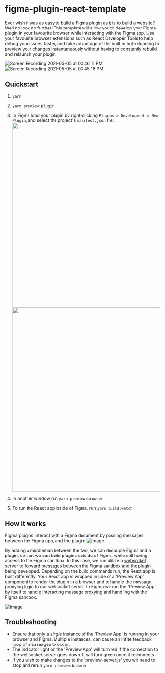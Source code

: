 # figma-plugin-react-template

Ever wish it was as easy to build a Figma plugin as it is to build a website? Well no look no further! This template will allow you to develop your Figma plugin in your favourite browser while interacting with the Figma app. Use your favourite browser extensions such as React Developer Tools to help debug your issues faster, and take advantage of the built in hot-reloading to preview your changes instantaneously without having to constantly rebuild and relaunch your plugin.

![Screen Recording 2021-05-05 at 03 46 11 PM](https://user-images.githubusercontent.com/7476817/117219079-5c0f6580-adb9-11eb-9cfd-6e803d93e3ca.gif)
![Screen Recording 2021-05-05 at 03 45 16 PM](https://user-images.githubusercontent.com/7476817/117219001-32563e80-adb9-11eb-839d-d8cde22e5dd1.gif)

## Quickstart

1. `yarn`
2. `yarn preview:plugin`
3. In Figma load your plugin by right-clicking `Plugins > Development > New Plugin`, and select the project's `manifest.json` file:
<img src="https://user-images.githubusercontent.com/7476817/117482170-da364e00-af18-11eb-87ad-479d63c4ea7c.png" width="600"><img src="https://user-images.githubusercontent.com/7476817/117482189-df939880-af18-11eb-87ea-9fd11738b8f5.png" width="600">
4. In another window run `yarn preview:browser` 

4. To run the React app inside of Figma, run `yarn build:watch`

## How it works

Figma plugins interact with a Figma document by passing messages between the Figma app, and the plugin:
![image](https://user-images.githubusercontent.com/7476817/117206661-f9619e00-ada7-11eb-8f07-2bea23a2f355.png)

By adding a middleman between the two, we can decouple Figma and a plugin, so that we can build plugins outside of Figma, while still having access to the Figma sandbox. In this case, we run utilize a [websocket](https://developer.mozilla.org/en-US/docs/Web/API/WebSockets_API) server to forward messages between the Figma sandbox and the plugin being developed. Depending on the build commands run, the React app is built differently. Your React app is wrapped inside of a  'Preview App' component to render the plugin in a browser and to handle the message proxying logic to our websocket server. In Figma we run the 'Preview App' by itself to handle interacting message proxying and handling with the Figma sandbox. 

![image](https://user-images.githubusercontent.com/7476817/117206636-f36bbd00-ada7-11eb-8f40-12ef474ce92b.png)


## Troubleshooting
- Ensure that only a *single* instance of the 'Preview App' is running in your browser and Figma. Multiple instances, can cause an infite feedback loop of messaages to occur.
- The indicator light on the 'Preview App' will turn red if the connection to the websocket server goes down. It will turn green once it reconnects
- If you wish to make changes to the 'preview-server.js' you will need to stop and rerun `yarn preview:browser` 
